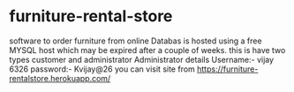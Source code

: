 # furniture-rental-store
software to order furniture from online
Databas is hosted using a free MYSQL host which may be expired after a couple of weeks.
this is have two types customer and administrator
Administrator details
Username:- vijay 6326
password:- Kvijay@26
you can visit site from https://furniture-rentalstore.herokuapp.com/
